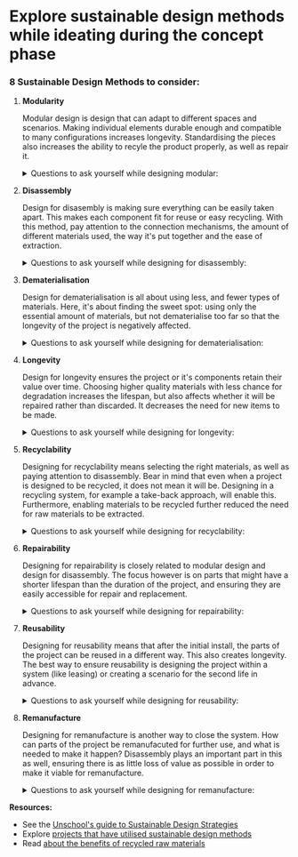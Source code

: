 # Explore sustainable design methods while ideating during the concept phase

### 8 Sustainable Design Methods to consider:

1. **Modularity**
    
    Modular design is design that can adapt to different spaces and scenarios. Making individual elements durable enough and compatible to many configurations increases longevity. Standardising the pieces also increases the ability to recyle the product properly, as well as repair it.
    
    <details><summary>Questions to ask yourself while designing modular:</summary><br>
        - What functions do the different parts have? <br>
        - Can components with a longer lifespan than the project later be reused in a new system? <br>
        - Are there as little permanent joints as possible? <br>
    </details>

2. **Disassembly**
    
    Design for disasembly is making sure everything can be easily taken apart. This makes each component fit for reuse or easy recycling. With this method, pay attention to the connection mechanisms, the amount of different materials used, the way it's put together and the ease of extraction.  
    
    <details><summary>Questions to ask yourself while designing for disassembly:</summary><br>
        - Are all parts completely removable? <br>
        - Is reusability being limited by the joint? <br>
        - Are the parts that need replacement most often recyclable and able to be removed without damaging the rest? <br>
        - Can the parts be used more than once? <br>
        - Are all the parts easily recyclable? <br>
    </details>
       
3. **Dematerialisation**
    
    Design for dematerialisation is all about using less, and fewer types of materials. Here, it's about finding the sweet spot: using only the essential amount of materials, but not dematerialise too far so that the longevity of the project is negatively affected.
    <details><summary>Questions to ask yourself while designing for dematerialisation:</summary><br>
        - Can the use of resources be reduced without loss of function? <br>
        - How many types of resources does the project use? <br>
    </details>

4. **Longevity**
    
    Design for longevity ensures the project or it's components retain their value over time. Choosing higher quality materials with less chance for degradation increases the lifespan, but  also affects whether it will be repaired rather than discarded. It decreases the need for new items to be made. 
    <details><summary>Questions to ask yourself while designing for longevity:</summary><br>
        - Are individual materials fit to last the desired lifespan? <br>
        - If a material needs replacement, can it be taken out and recycled properly? <br>
        - Can components with a longer lifespan than the project later be used elsewhere? <br>
    </details>
  
5. **Recyclability**
    
    Designing for recyclability means selecting the right materials, as well as paying attention to disassembly. Bear in mind that even when a project is designed to be recycled, it does not mean it will be. Designing in a recycling system, for example a take-back approach, will enable this. Furthermore, enabling materials to be recycled further reduced the need for raw materials to be extracted. 
    <details><summary>Questions to ask yourself while designing for recyclability:</summary><br>
        - Is the material you are using a mix of different resources? (like plastic fused to cardboard) This means it's costlier to recycle. <br>
        - Can the materials be extracted from the project without damage? <br>
        - Is there a plan in place to ensure recycling? <br>
    </details>
 
6. **Repairability**
    
    Designing for repairability is closely related to modular design and design for disassembly. The focus however is on parts that might have a shorter lifespan than the duration of the project, and ensuring they are easily accessible for repair and replacement.
    <details><summary>Questions to ask yourself while designing for repairability:</summary><br>
        - Are the parts that need replacement most often recyclable and able to be removed without damaging the rest? <br>
        - Are the parts that are in use able to be accessed and removed easily? <br>
        - Who is responsible for the repair? <br>
        - Are there different materials available that decrease the need for maintanance? <br>
  </details>
  
7. **Reusability**
    
    Designing for reusability means that after the initial install, the parts of the project can be reused in a different way. This also creates longevity. The best way to ensure reusability is designing the project within a system (like leasing) or creating a scenario for the second life in advance. 
    <details><summary>Questions to ask yourself while designing for reusability:</summary><br>
        - Is the design fit for different scenarios, locations or configurations? <br>
        - Are the materials still of good quality after the initial install? <br>
        - Is there a possibility for leasing to take full product stewardship and ensure reuse? <br>
  </details>
  
8. **Remanufacture**
    
    Designing for remanufacture is another way to close the system. How can parts of the project be remanufacuted for further use, and what is needed to make it happen? Disassembly plays an important part in this as well, ensuring there is as little loss of value as possible in order to make it viable for remanufacture. 
    <details><summary>Questions to ask yourself while designing for remanufacture:</summary><br>
        - What other functions can the component have outside the project? <br>
        - Is disassembly being limited by the material connections? <br>
        - What needs to be done to make remanufacture possible? <br>
    </details>


**Resources:** 

- See the [Unschool's guide to Sustainable Design Strategies](https://www.unschools.co/journal-blog/week-57-a-quick-guide-to-sustainable-design-strat)
- Explore [projects that have utilised sustainable design methods](https://www.are.na/random-studio-i5kczxklwpg/sustainable-project-references)
- Read [about the benefits of recycled raw materials](https://www.remondis-sustainability.com/en/acting/recycled-raw-materials/#:~:text=So%20what%20exactly%20are%20recycled,end%2Dof%2Dlife%20vehicles.)
